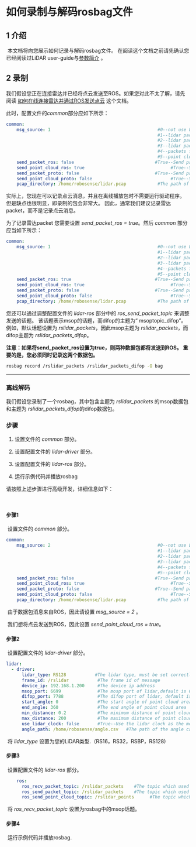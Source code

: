 # 如何录制与解码rosbag文件



## 1 介绍

​	本文档将向您展示如何记录与解码rosbag文件。 在阅读这个文档之前请先确认您已经阅读过LiDAR user-guide与[参数简介](doc/intro/parameter_intro.md) 。



## 2 录制

我们假设您正在连接雷达并已经将点云发送至ROS。如果您对此不太了解，请先阅读 [如何在线连接雷达并通过ROS发送点云](doc/howto/how_to_online_send_point_cloud_ros.md) 这个文档。

此时，配置文件的*common*部分应如下所示：

```yaml
common:
    msg_source: 1                                         #0--not use Lidar
                                                          #1--lidar packet message come from online lidar
                                                          #2--lidar packet message come from ROS
                                                          #3--lidar packet message come from Pcap bag
                                                          #4--packets from Protobuf-UDP
                                                          #5--point cloud from Protobuf-UDP
    send_packet_ros: false                               #True--Send packet through ROS(Used to record packet)
    send_point_cloud_ros: true                                 #True--Send point cloud through ROS
    send_packet_proto: false                             #True--Send packets through Protobuf-UDP
    send_point_cloud_proto: false                              #True--Send point cloud through Protobuf-UDP
    pcap_directory: /home/robosense/lidar.pcap            #The path of pcap file
```

实际上，您现在可以记录点云消息，并且在离线播放包时不需要运行驱动程序。 但是缺点也很明显，即录制的包会非常大。 因此，通常我们建议记录雷达packet，而不是记录点云消息。

为了记录雷达packet 您需要设置 *send_packet_ros = true*。然后 *common* 部分应当如下所示： 

```yaml
common:
    msg_source: 1                                         #0--not use Lidar
                                                          #1--lidar packet message come from online lidar
                                                          #2--lidar packet message come from ROS
                                                          #3--lidar packet message come from Pcap bag
                                                          #4--packets from Protobuf-UDP
                                                          #5--point cloud from Protobuf-UDP
    send_packet_ros: true                                #True--Send packet through ROS(Used to record packet)
    send_point_cloud_ros: true                                 #True--Send point cloud through ROS
    send_packet_proto: false                             #True--Send packets through Protobuf-UDP
    send_point_cloud_proto: false                              #True--Send point cloud through Protobuf-UDP
    pcap_directory: /home/robosense/lidar.pcap            #The path of pcap file
```

您还可以通过调整配置文件的 *lidar-ros* 部分中的 *ros_send_packet_topic* 来调整发送的话题。 该话题表示msop的话题，而difop的主题为“ msoptopic_difop”。 例如，默认话题设置为 *rslidar_packets*，因此msop主题为 *rslidar_packets*，而difop主题为 *rslidar_packets_difop*。

**注意：如果将send_packet_ros设置为true，则两种数据包都将发送到ROS。 重要的是，您必须同时记录这两个数据包。**

```sh
rosbag record /rslidar_packets /rslidar_packets_difop -O bag
```





---

### 离线解码

我们假设您录制了一个rosbag，其中包含主题为 *rslidar_packets* 的msop数据包和主题为 *rslidar_packets_difop*的difop数据包。



### 步骤

1. 设置文件的 *common* 部分。

2. 设置配置文件的 *lidar-driver* 部分。

3. 设置配置文件的 *lidar-ros* 部分。

4. 运行示例代码并播放rosbag



请按照上述步骤进行高级开发，详细信息如下：

​	

#### 步骤1

​    设置文件的 *common* 部分。

```yaml
common:
    msg_source: 2                                         #0--not use Lidar
                                                          #1--lidar packet message come from online lidar
                                                          #2--lidar packet message come from ROS
                                                          #3--lidar packet message come from Pcap bag
                                                          #4--packets from Protobuf-UDP
                                                          #5--point cloud from Protobuf-UDP
    send_packet_ros: false                               #True--Send packet through ROS(Used to record packet)
    send_point_cloud_ros: true                                 #True--Send point cloud through ROS
    send_packet_proto: false                             #True--Send packets through Protobuf-UDP
    send_point_cloud_proto: false                              #True--Send point cloud through Protobuf-UDP
    pcap_directory: /home/robosense/lidar.pcap            #The path of pcap file
```

​	由于数据包消息来自ROS，因此请设置 *msg_source = 2* 。

​	我们想将点云发送到ROS，因此设置 *send_point_cloud_ros = true*。

#### 步骤2

​	设置配置文件的 *lidar-driver* 部分。

```yaml
lidar:
  - driver:
      lidar_type: RS128           #The lidar type, must be set correctly
      frame_id: /rslidar           #The frame id of message
      device_ip: 192.168.1.200     #The device ip address
      msop_port: 6699              #The mosp port of lidar,default is 6699
      difop_port: 7788             #The difop port of lidar, default is 7788
      start_angle: 0               #The start angle of point cloud area
      end_angle: 360               #The end angle of point cloud area
      min_distance: 0.2            #The minimum distance of point cloud area
      max_distance: 200            #The maximum distance of point cloud area
      use_lidar_clock: false       #True--Use the lidar clock as the message timestamp;False-- Use the system clock as the time stamp  
      angle_path: /home/robosense/angle.csv   #The path of the angle calibration file. For latest version lidars, there is no need to use this file.
```

​	将 *lidar_type* 设置为您的LiDAR类型.（RS16，RS32，RSBP，RS128)

#### 步骤3

​	设置配置文件的 *lidar-ros* 部分。

```yaml
    ros:
      ros_recv_packet_topic: /rslidar_packets    #The topic which used to reveice lidar packets from ROS
      ros_send_packet_topic: /rslidar_packets    #The topic which used to send lidar packets through ROS
      ros_send_point_cloud_topic: /rslidar_points      #The topic which used to send point cloud through ROS
```

​	将 *ros_recv_packet_topic* 设置为rosbag中的msop话题。

#### 步骤4

​	运行示例代码并播放rosbag.



 